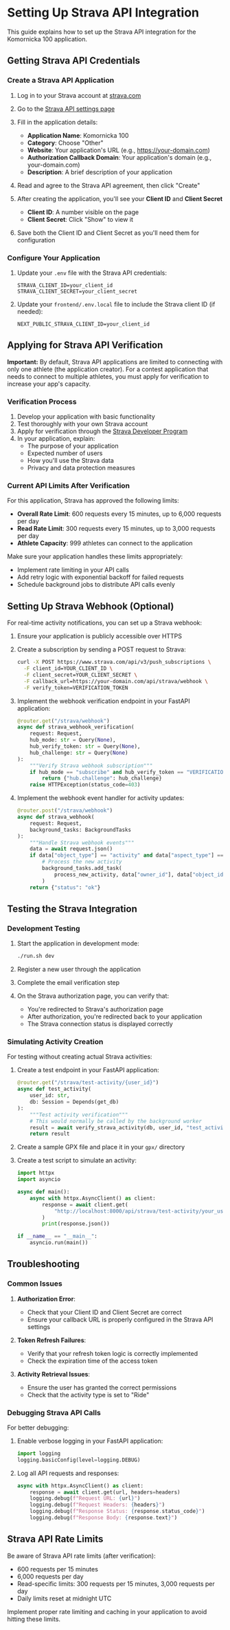 # Setting Up Strava API Integration

This guide explains how to set up the Strava API integration for the Komornicka 100 application.

## Getting Strava API Credentials

### Create a Strava API Application

1. Log in to your Strava account at [strava.com](https://www.strava.com/)

2. Go to the [Strava API settings page](https://www.strava.com/settings/api)

3. Fill in the application details:
   - **Application Name**: Komornicka 100
   - **Category**: Choose "Other"
   - **Website**: Your application's URL (e.g., https://your-domain.com)
   - **Authorization Callback Domain**: Your application's domain (e.g., your-domain.com)
   - **Description**: A brief description of your application

4. Read and agree to the Strava API agreement, then click "Create"

5. After creating the application, you'll see your **Client ID** and **Client Secret**
   - **Client ID**: A number visible on the page
   - **Client Secret**: Click "Show" to view it

6. Save both the Client ID and Client Secret as you'll need them for configuration

### Configure Your Application

1. Update your `.env` file with the Strava API credentials:
   ```
   STRAVA_CLIENT_ID=your_client_id
   STRAVA_CLIENT_SECRET=your_client_secret
   ```

2. Update your `frontend/.env.local` file to include the Strava client ID (if needed):
   ```
   NEXT_PUBLIC_STRAVA_CLIENT_ID=your_client_id
   ```

## Applying for Strava API Verification

**Important:** By default, Strava API applications are limited to connecting with only one athlete (the application creator). For a contest application that needs to connect to multiple athletes, you must apply for verification to increase your app's capacity.

### Verification Process

1. Develop your application with basic functionality
2. Test thoroughly with your own Strava account
3. Apply for verification through the [Strava Developer Program](https://developers.strava.com/)
4. In your application, explain:
   - The purpose of your application
   - Expected number of users
   - How you'll use the Strava data
   - Privacy and data protection measures

### Current API Limits After Verification

For this application, Strava has approved the following limits:

- **Overall Rate Limit**: 600 requests every 15 minutes, up to 6,000 requests per day
- **Read Rate Limit**: 300 requests every 15 minutes, up to 3,000 requests per day
- **Athlete Capacity**: 999 athletes can connect to the application

Make sure your application handles these limits appropriately:
- Implement rate limiting in your API calls
- Add retry logic with exponential backoff for failed requests
- Schedule background jobs to distribute API calls evenly

## Setting Up Strava Webhook (Optional)

For real-time activity notifications, you can set up a Strava webhook:

1. Ensure your application is publicly accessible over HTTPS

2. Create a subscription by sending a POST request to Strava:
   ```bash
   curl -X POST https://www.strava.com/api/v3/push_subscriptions \
     -F client_id=YOUR_CLIENT_ID \
     -F client_secret=YOUR_CLIENT_SECRET \
     -F callback_url=https://your-domain.com/api/strava/webhook \
     -F verify_token=VERIFICATION_TOKEN
   ```

3. Implement the webhook verification endpoint in your FastAPI application:
   ```python
   @router.get("/strava/webhook")
   async def strava_webhook_verification(
       request: Request,
       hub_mode: str = Query(None),
       hub_verify_token: str = Query(None),
       hub_challenge: str = Query(None)
   ):
       """Verify Strava webhook subscription"""
       if hub_mode == "subscribe" and hub_verify_token == "VERIFICATION_TOKEN":
           return {"hub.challenge": hub_challenge}
       raise HTTPException(status_code=403)
   ```

4. Implement the webhook event handler for activity updates:
   ```python
   @router.post("/strava/webhook")
   async def strava_webhook(
       request: Request,
       background_tasks: BackgroundTasks
   ):
       """Handle Strava webhook events"""
       data = await request.json()
       if data["object_type"] == "activity" and data["aspect_type"] == "create":
           # Process the new activity
           background_tasks.add_task(
               process_new_activity, data["owner_id"], data["object_id"]
           )
       return {"status": "ok"}
   ```

## Testing the Strava Integration

### Development Testing

1. Start the application in development mode:
   ```bash
   ./run.sh dev
   ```

2. Register a new user through the application

3. Complete the email verification step

4. On the Strava authorization page, you can verify that:
   - You're redirected to Strava's authorization page
   - After authorization, you're redirected back to your application
   - The Strava connection status is displayed correctly

### Simulating Activity Creation

For testing without creating actual Strava activities:

1. Create a test endpoint in your FastAPI application:
   ```python
   @router.get("/strava/test-activity/{user_id}")
   async def test_activity(
       user_id: str,
       db: Session = Depends(get_db)
   ):
       """Test activity verification"""
       # This would normally be called by the background worker
       result = await verify_strava_activity(db, user_id, "test_activity_id")
       return result
   ```

2. Create a sample GPX file and place it in your `gpx/` directory

3. Create a test script to simulate an activity:
   ```python
   import httpx
   import asyncio

   async def main():
       async with httpx.AsyncClient() as client:
           response = await client.get(
               "http://localhost:8000/api/strava/test-activity/your_user_id"
           )
           print(response.json())

   if __name__ == "__main__":
       asyncio.run(main())
   ```

## Troubleshooting

### Common Issues

1. **Authorization Error**:
   - Check that your Client ID and Client Secret are correct
   - Ensure your callback URL is properly configured in the Strava API settings

2. **Token Refresh Failures**:
   - Verify that your refresh token logic is correctly implemented
   - Check the expiration time of the access token

3. **Activity Retrieval Issues**:
   - Ensure the user has granted the correct permissions
   - Check that the activity type is set to "Ride"

### Debugging Strava API Calls

For better debugging:

1. Enable verbose logging in your FastAPI application:
   ```python
   import logging
   logging.basicConfig(level=logging.DEBUG)
   ```

2. Log all API requests and responses:
   ```python
   async with httpx.AsyncClient() as client:
       response = await client.get(url, headers=headers)
       logging.debug(f"Request URL: {url}")
       logging.debug(f"Request Headers: {headers}")
       logging.debug(f"Response Status: {response.status_code}")
       logging.debug(f"Response Body: {response.text}")
   ```

## Strava API Rate Limits

Be aware of Strava API rate limits (after verification):

- 600 requests per 15 minutes
- 6,000 requests per day
- Read-specific limits: 300 requests per 15 minutes, 3,000 requests per day
- Daily limits reset at midnight UTC

Implement proper rate limiting and caching in your application to avoid hitting these limits.